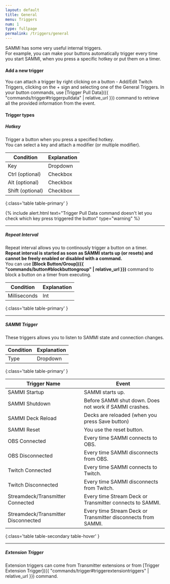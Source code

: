 ```yaml
---
layout: default
title: General
menu: Triggers
num: 1
type: fullpage
permalink: /triggers/general
---
```


SAMMI has some very useful internal triggers.\
For example, you can make your buttons automatically trigger every time you start SAMMI, when you press a specific hotkey or put them on a timer.

#### Add a new trigger
You can attach a trigger by right clicking on a button - Add/Edit Twitch Triggers, clicking on the + sign and selecting one of the General Triggers.
In your button commands, use [Trigger Pull Data]({{ "commands/trigger#triggerpulldata" | relative_url }}) command to retrieve all the provided information from the event.

#### Trigger types


##### Hotkey

Trigger a button when you press a specified hotkey.\
You can select a key and attach a modifier (or multiple modifier).

| Condition | Explanation |
|-------|--------|
| Key | Dropdown | Key press to listen to
| Ctrl (optional) | Checkbox | Whether you want to attach Ctrl modifier, for example press CTRL+K.
| Alt (optional) | Checkbox | Whether you want to attach Alt modifier, i.e. press Alt+K.
| Shift (optional) | Checkbox | Whether you want to attach Shift modifier, i.e. press Shift+K.
{:class='table table-primary' }

{% include alert.html text="Trigger Pull Data command doesn't let you check which key press triggered the button" type="warning" %}

<hr>

##### Repeat Interval
Repeat interval allows you to continously trigger a button on a timer.\
**Repeat interval is started as soon as SAMMI starts up (or resets) and cannot be freely enabled or disabled with a command.**\
You can use **[Block Button/Group]({{ "commands/button#blockbuttongroup" | relative_url }})** command to block a button on a timer from executing.

| Condition | Explanation |
|-------|--------|
| Milliseconds | Int | How often to trigger the button.
{:class='table table-primary' }


<hr>


##### SAMMI Trigger
These triggers allows you to listen to SAMMI state and connection changes.

| Condition | Explanation |
|-------|--------|
| Type | Dropdown | Select type of the trigger.
{:class='table table-primary' }

| Trigger Name | Event |
|-------|--------|
|SAMMI Startup| SAMMI starts up.
|SAMMI Shutdown | Before SAMMI shut down. Does not work if SAMMI crashes.
|SAMMI Deck Reload| Decks are reloaded (when you press Save button)
|SAMMI Reset | You use the reset button.
|OBS Connected | Every time SAMMI connects to OBS.
|OBS Disconnected|Every time SAMMI disconnects from OBS.
|Twitch Connected | Every time SAMMI connects to Twitch.
|Twitch Disconnected |Every time SAMMI disconnects from Twitch.
|Streamdeck/Transmitter Connected| Every time Stream Deck or Transmitter connects to SAMMI.
|Streamdeck/Transmitter Disconnected| Every time Stream Deck or Transmitter disconnects from SAMMI.
{:class='table table-secondary table-hover' }

<hr>


##### Extension Trigger

Extension triggers can come from Transmitter extensions or from [Trigger Extension Trigger]({{ "commands/trigger#triggerextensiontriggers" | relative_url }}) command.